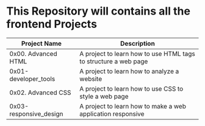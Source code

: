 # This Repository will contains all the frontend Projects

| Project Name | Description |
| ------------ | ----------- |
| 0x00. Advanced HTML | A project to learn how to use HTML tags to structure a web page |
| 0x01-developer_tools | A project to learn how to analyze a website |
| 0x02. Advanced CSS | A project to learn how to use CSS to style a web page |
| 0x03-responsive_design | A project to learn how to make a web application responsive |
